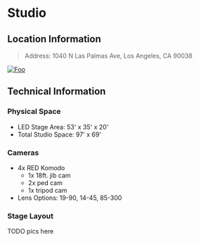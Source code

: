 # Studio

## Location Information

> Address: 1040 N Las Palmas Ave, Los Angeles, CA 90038

[![Foo](../../../../img/sunsetMap.png)]()

## Technical Information
### Physical Space
 * LED Stage Area: 53' x 35' x 20' 
 * Total Studio Space: 97' x 69' 

### Cameras
* 4x RED Komodo
    * 1x 18ft. jib cam
    * 2x ped cam
    * 1x tripod cam
* Lens Options: 19-90, 14-45, 85-300

### Stage Layout
TODO pics here